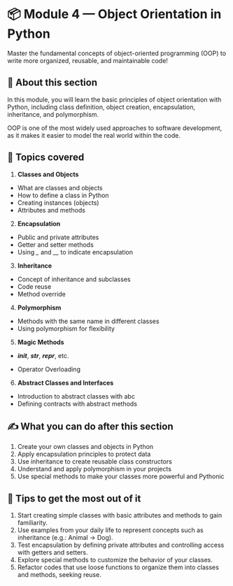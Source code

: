 # 📦 Module 4 — Object Orientation in Python

Master the fundamental concepts of object-oriented programming (OOP) to write more organized, reusable, and maintainable code!

## 🔹 About this section

In this module, you will learn the basic principles of object orientation with Python, including class definition, object creation, encapsulation, inheritance, and polymorphism.

OOP is one of the most widely used approaches to software development, as it makes it easier to model the real world within the code.

## 📖 Topics covered

1. **Classes and Objects**

- What are classes and objects
- How to define a class in Python
- Creating instances (objects)
- Attributes and methods

2. **Encapsulation**

- Public and private attributes
- Getter and setter methods
- Using *_* and *__* to indicate encapsulation

3. **Inheritance**

- Concept of inheritance and subclasses
- Code reuse
- Method override

4. **Polymorphism**

- Methods with the same name in different classes
- Using polymorphism for flexibility

5. **Magic Methods**

- *__init__*, *__str__*, *__repr__*, etc.

- Operator Overloading

6. **Abstract Classes and Interfaces**

- Introduction to abstract classes with abc
- Defining contracts with abstract methods

## ✍️ What you can do after this section

1. Create your own classes and objects in Python
2. Apply encapsulation principles to protect data
3. Use inheritance to create reusable class constructors
4. Understand and apply polymorphism in your projects
5. Use special methods to make your classes more powerful and Pythonic

## 🚀 Tips to get the most out of it

1. Start creating simple classes with basic attributes and methods to gain familiarity.
2. Use examples from your daily life to represent concepts such as inheritance (e.g.: Animal → Dog).
3. Test encapsulation by defining private attributes and controlling access with getters and setters.
4. Explore special methods to customize the behavior of your classes.
5. Refactor codes that use loose functions to organize them into classes and methods, seeking reuse.
